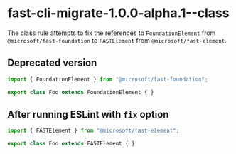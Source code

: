 # fast-cli-migrate-1.0.0-alpha.1--class

The class rule attempts to fix the references to `FoundationElement` from `@microsoft/fast-foundation` to `FASTElement` from `@microsoft/fast-element`.

## Deprecated version

```ts
import { FoundationElement } from "@microsoft/fast-foundation";

export class Foo extends FoundationElement { }
```

## After running ESLint with `fix` option

```ts
import { FASTElement } from "@microsoft/fast-element";

export class Foo extends FASTElement { }
```